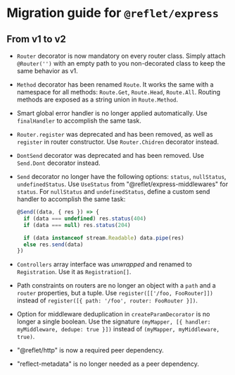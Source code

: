 # Migration guide for `@reflet/express`

## From v1 to v2

* `Router` decorator is now mandatory on every router class.
  Simply attach `@Router('')` with an empty path to you non-decorated class to keep the same behavior as v1.

* `Method` decorator has been renamed `Route`.
  It works the same with a namespace for all methods: `Route.Get`, `Route.Head`, `Route.All`.
  Routing methods are exposed as a string union in `Route.Method`.

* Smart global error handler is no longer applied automatically.
  Use `finalHandler` to accomplish the same task.

* `Router.register` was deprecated and has been removed, as well as `register` in router constructor.
  Use `Router.Chidren` decorator instead.

* `DontSend` decorator was deprecated and has been removed.
  Use `Send.Dont` decorator instead.

* `Send` decorator no longer have the following options: `status`, `nullStatus`, `undefinedStatus`.
  Use `UseStatus` from "@reflet/express-middlewares" for `status`.
  For `nullStatus` and `undefinedStatus`, define a custom send handler to accomplish the same task:
  ```ts
  @Send((data, { res }) => {
    if (data === undefined) res.status(404)
    if (data === null) res.status(204)

    if (data instanceof stream.Readable) data.pipe(res)
    else res.send(data)
  })
  ```

* `Controllers` array interface was _unwrapped_ and renamed to `Registration`. Use it as `Registration[]`.

* Path constraints on routers are no longer an object with a `path` and a `router` properties, but a tuple.
  Use `register([['/foo, FooRouter]])` instead of `register([{ path: '/foo', router: FooRouter }])`.

* Option for middleware deduplication in `createParamDecorator` is no longer a single boolean.
  Use the signature `(myMapper, [{ handler: myMiddleware, dedupe: true }])` instead of `(myMapper, myMiddleware, true)`.

* "@reflet/http" is now a required peer dependency.
  
* "reflect-metadata" is no longer needed as a peer dependency.
